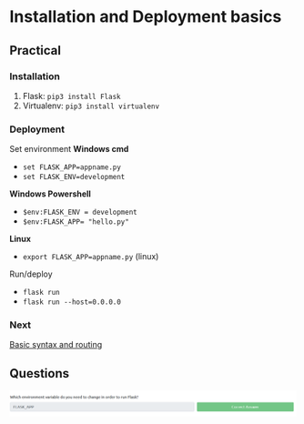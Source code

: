 # Installation and Deployment basics

## Practical

### Installation

1. Flask: `pip3 install Flask`
2. Virtualenv: `pip3 install virtualenv`

### Deployment

Set environment 
**Windows cmd**  
- `set FLASK_APP=appname.py` 
- `set FLASK_ENV=development` 

**Windows Powershell**
- `$env:FLASK_ENV = development` 
- `$env:FLASK_APP= "hello.py"` 

**Linux**  
- `export FLASK_APP=appname.py` (linux)

Run/deploy 
- `flask run`
- `flask run --host=0.0.0.0`

### Next

[Basic syntax and routing](02-basic-syntax/README.md)

## Questions

![3171b875380784497b2a55c37cc174c1.png](../_resources/3463c2519dd04849bf63289eac79f53d.png)